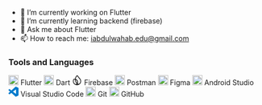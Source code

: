 - 🔭 I’m currently working on Flutter
- 🌱 I’m currently learning backend (firebase)
- 💬 Ask me about Flutter
- 📫 How to reach me: iabdulwahab.edu@gmail.com

### Tools and Languages
  <img src="https://raw.githubusercontent.com/simple-icons/simple-icons/develop/icons/flutter.svg" width="20" height="20" /> Flutter
  <img src="https://raw.githubusercontent.com/simple-icons/simple-icons/develop/icons/dart.svg" width="20" height="20" /> Dart
  <img src="https://raw.githubusercontent.com/simple-icons/simple-icons/develop/icons/firebase.svg" width="20" height="20" /> Firebase
  <img src="https://raw.githubusercontent.com/simple-icons/simple-icons/develop/icons/postman.svg" width="20" height="20" /> Postman
  <img src="https://raw.githubusercontent.com/simple-icons/simple-icons/develop/icons/figma.svg" width="20" height="20" /> Figma
  <img src="https://raw.githubusercontent.com/simple-icons/simple-icons/develop/icons/androidstudio.svg" width="20" height="20" /> Android Studio
  <img src="https://raw.githubusercontent.com/simple-icons/simple-icons/develop/icons/visualstudiocode.svg" width="20" height="20" /> Visual Studio Code
  <img src="https://raw.githubusercontent.com/simple-icons/simple-icons/develop/icons/git.svg" width="20" height="20" /> Git
  <img src="https://raw.githubusercontent.com/simple-icons/simple-icons/develop/icons/github.svg" width="20" height="20" /> GitHub
